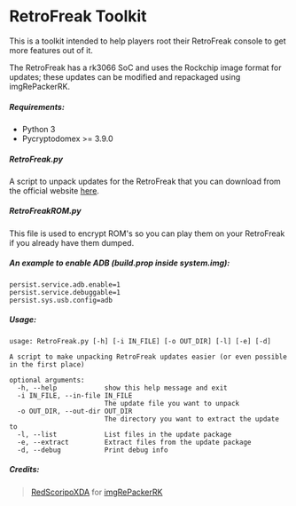 # RetroFreak Toolkit

This is a toolkit intended to help players root their RetroFreak console to get more features out of it.

The RetroFreak has a rk3066 SoC and uses the Rockchip image format for updates; these updates can be modified and repackaged using imgRePackerRK.

##### Requirements:
* Python 3
* Pycryptodomex >= 3.9.0

##### RetroFreak.py
A script to unpack updates for the RetroFreak that you can download from the official website [here](https://www.cybergadget.co.jp/support/retrofreak/en/update.html).

##### RetroFreakROM.py
This file is used to encrypt ROM's so you can play them on your RetroFreak if you already have them dumped.

##### An example to enable ADB (build.prop inside system.img):
```
persist.service.adb.enable=1                                                    
persist.service.debuggable=1
persist.sys.usb.config=adb
```

##### Usage:
```
usage: RetroFreak.py [-h] [-i IN_FILE] [-o OUT_DIR] [-l] [-e] [-d]

A script to make unpacking RetroFreak updates easier (or even possible in the first place)

optional arguments:
  -h, --help            show this help message and exit
  -i IN_FILE, --in-file IN_FILE
                        The update file you want to unpack
  -o OUT_DIR, --out-dir OUT_DIR
                        The directory you want to extract the update to
  -l, --list            List files in the update package
  -e, --extract         Extract files from the update package
  -d, --debug           Print debug info
```

##### Credits:
> [RedScoripoXDA](https://forum.xda-developers.com/member.php?u=4582467) for [imgRePackerRK](https://forum.xda-developers.com/showthread.php?t=2257331)